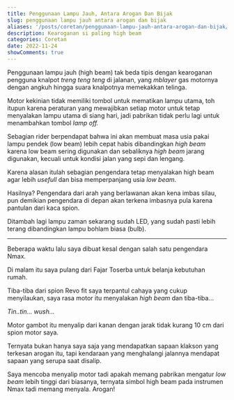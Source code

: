 ```yaml
---
title: Penggunaan Lampu Jauh, Antara Arogan Dan Bijak
slug: penggunaan lampu jauh antara arogan dan bijak
aliases: '/posts/coretan/penggunaan-lampu-jauh-antara-arogan-dan-bijak/'
description: Kearoganan si paling high beam
categories: Coretan
date: 2022-11-24
showComments: true
---
```


Penggunaan lampu jauh (high beam) tak beda tipis dengan kearoganan pengguna knalpot _treng teng teng_ di jalanan, yang _mblayer_ gas motornya dengan angkuh hingga suara knalpotnya memekakkan telinga.

Motor kekinian tidak memiliki tombol untuk mematikan lampu utama, toh itupun karena peraturan yang mewajibkan setiap motor untuk tetap menyalakan lampu utama di siang hari, jadi pabrikan tidak perlu lagi untuk menambahkan tombol _lamp off._

Sebagian rider berpendapat bahwa ini akan membuat masa usia pakai lampu pendek (low beam) lebih cepat habis dibandingkan _high beam_ karena low beam sering digunakan dan sebaliknya _high beam_ jarang digunakan, kecuali untuk kondisi jalan yang sepi dan lengang.

<div>
<script async src="https://pagead2.googlesyndication.com/pagead/js/adsbygoogle.js?client=ca-pub-1028861450285140"
     crossorigin="anonymous"></script>
<!-- Iklan horizontal -->
<ins class="adsbygoogle"
     style="display:block"
     data-ad-client="ca-pub-1028861450285140"
     data-ad-slot="1294831496"
     data-ad-format="auto"
     data-full-width-responsive="true"></ins>
<script>
     (adsbygoogle = window.adsbygoogle || []).push({});
</script>
</div>

Karena alasan itulah sebagian pengendara tetap menyalakan high beam agar lebih _usefull_ dan bisa memperpanjang usia _low beam_.

Hasilnya? Pengendara dari arah yang berlawanan akan kena imbas silau, pun demikian pengendara di depan akan terkena imbasnya pula karena pantulan dari kaca spion.

Ditambah lagi lampu zaman sekarang sudah LED, yang sudah pasti lebih terang dibandingkan lampu bohlam biasa (bulb).

---

Beberapa waktu lalu saya dibuat kesal dengan salah satu pengendara Nmax.

Di malam itu saya pulang dari Fajar Toserba untuk belanja kebutuhan rumah.

Tiba-tiba dari spion Revo fit saya terpantul cahaya yang cukup menyilaukan, saya rasa motor itu menyalakan _high beam_ dan tiba-tiba...

_Tin..tin... wush..._

Motor gambot itu menyalip dari kanan dengan jarak tidak kurang 10 cm dari spion motor saya.

Ternyata bukan hanya saya saja yang mendapatkan sapaan klakson yang terkesan arogan itu, tapi kendaraan yang menghalangi jalannya mendapat sapaan yang serupa saat disalip.

Saya mencoba menyalip motor tadi apakah memang pabrikan mengatur _low beam_ lebih tinggi dari biasanya, ternyata simbol high beam pada instrumen Nmax tadi memang menyala. Arogan!

<div>
<script async src="https://pagead2.googlesyndication.com/pagead/js/adsbygoogle.js?client=ca-pub-1028861450285140"
     crossorigin="anonymous"></script>
<!-- Iklan horizontal -->
<ins class="adsbygoogle"
     style="display:block"
     data-ad-client="ca-pub-1028861450285140"
     data-ad-slot="1294831496"
     data-ad-format="auto"
     data-full-width-responsive="true"></ins>
<script>
     (adsbygoogle = window.adsbygoogle || []).push({});
</script>
</div>
